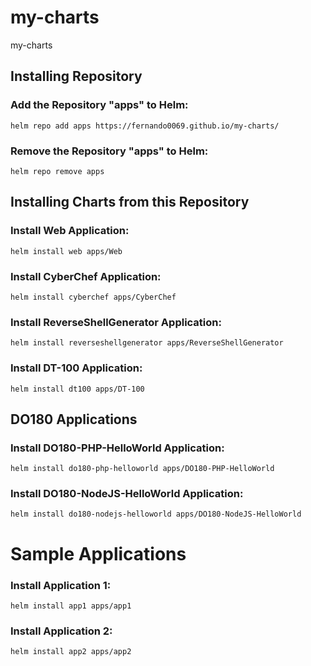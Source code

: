 # my-charts
my-charts

## Installing Repository
### Add the Repository "apps" to Helm:
```
helm repo add apps https://fernando0069.github.io/my-charts/
```

### Remove the Repository "apps" to Helm:
```
helm repo remove apps
```

## Installing Charts from this Repository
### Install Web Application:
```
helm install web apps/Web
```

### Install CyberChef Application:
```
helm install cyberchef apps/CyberChef
```

### Install ReverseShellGenerator Application:
```
helm install reverseshellgenerator apps/ReverseShellGenerator
```

### Install DT-100 Application:
```
helm install dt100 apps/DT-100
```


## DO180 Applications
### Install DO180-PHP-HelloWorld Application:
```
helm install do180-php-helloworld apps/DO180-PHP-HelloWorld
```

### Install DO180-NodeJS-HelloWorld Application:
```
helm install do180-nodejs-helloworld apps/DO180-NodeJS-HelloWorld
```


# Sample Applications
### Install Application 1:
```
helm install app1 apps/app1
```

### Install Application 2:
```
helm install app2 apps/app2
```